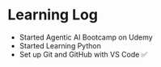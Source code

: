 # Learning Log
- Started Agentic AI Bootcamp on Udemy
- Started Learning Python
- Set up Git and GitHub with VS Code ✅
